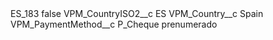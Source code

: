 <?xml version="1.0" encoding="UTF-8"?>
<CustomMetadata xmlns="http://soap.sforce.com/2006/04/metadata" xmlns:xsi="http://www.w3.org/2001/XMLSchema-instance" xmlns:xsd="http://www.w3.org/2001/XMLSchema">
    <label>ES_183</label>
    <protected>false</protected>
    <values>
        <field>VPM_CountryISO2__c</field>
        <value xsi:type="xsd:string">ES</value>
    </values>
    <values>
        <field>VPM_Country__c</field>
        <value xsi:type="xsd:string">Spain</value>
    </values>
    <values>
        <field>VPM_PaymentMethod__c</field>
        <value xsi:type="xsd:string">P_Cheque prenumerado</value>
    </values>
</CustomMetadata>
